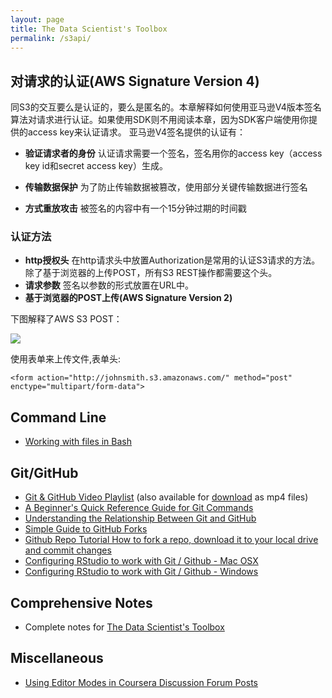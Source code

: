 ```yaml
---
layout: page
title: The Data Scientist's Toolbox
permalink: /s3api/
---
```


## 对请求的认证(AWS Signature Version 4)
同S3的交互要么是认证的，要么是匿名的。本章解释如何使用亚马逊V4版本签名算法对请求进行认证。如果使用SDK则不用阅读本章，因为SDK客户端使用你提供的access key来认证请求。
亚马逊V4签名提供的认证有：

- **验证请求者的身份** 认证请求需要一个签名，签名用你的access key（access key id和secret access key）生成。

- **传输数据保护** 为了防止传输数据被篡改，使用部分关键传输数据进行签名

- **方式重放攻击** 被签名的内容中有一个15分钟过期的时间戳

### 认证方法

- **http授权头** 在http请求头中放置Authorization是常用的认证S3请求的方法。除了基于浏览器的上传POST，所有S3 REST操作都需要这个头。
- **请求参数** 签名以参数的形式放置在URL中。
- **基于浏览器的POST上传(AWS Signature Version 2)** 

下图解释了AWS S3 POST：

![](http://docs.aws.amazon.com/AmazonS3/latest/dev/images/s3_post.png)


使用表单来上传文件,表单头:
```
<form action="http://johnsmith.s3.amazonaws.com/" method="post"
enctype="multipart/form-data">
```

















## Command Line

- [Working with files in Bash](http://edgarsh.es/ins/working-with-files-in-bash/)

## Git/GitHub

- [Git & GitHub Video Playlist](https://www.youtube.com/playlist?list=PL5-da3qGB5IBLMp7LtN8Nc3Efd4hJq0kD) (also available for [download](https://drive.google.com/folderview?id=0BxRfg0msVmAoRlZFQjJ3T3VTOUE&usp=sharing) as mp4 files)
- [A Beginner's Quick Reference Guide for Git Commands](http://www.dataschool.io/git-quick-reference-for-beginners/)
- [Understanding the Relationship Between Git and GitHub](http://www.dataschool.io/github-is-just-dropbox-for-git/)
- [Simple Guide to GitHub Forks](http://www.dataschool.io/simple-guide-to-forks-in-github-and-git/)
- [Github Repo Tutorial How to fork a repo, download it to your local drive and commit changes ](https://www.youtube.com/watch?v=MY94AIplcaU)
- [Configuring RStudio to work with Git / Github - Mac OSX](https://github.com/lgreski/datasciencectacontent/blob/master/markdown/configureRStudioGitOSXVersion.md)
- [Configuring RStudio to work with Git / Github - Windows](https://github.com/lgreski/datasciencectacontent/blob/master/markdown/configureRStudioGitWindowsVersion.md)

## Comprehensive Notes

- Complete notes for [The Data Scientist's Toolbox](http://sux13.github.io/DataScienceSpCourseNotes/)

## Miscellaneous
- [Using Editor Modes in Coursera Discussion Forum Posts](https://github.com/lgreski/datasciencectacontent/blob/master/markdown/usingMarkdownInForumPosts.md)
